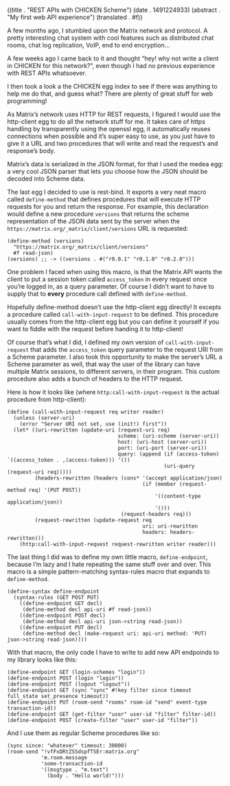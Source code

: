 ((title . "REST APIs with CHICKEN Scheme")
 (date . 1491224933)
 (abstract . "My first web API experience")
 (translated . #f))

A few months ago, I stumbled upon the Matrix network and protocol.
A pretty interesting chat system with cool features such as distributed chat rooms, chat log replication, VoIP, end to end encryption…

A few weeks ago I came back to it and thought “hey! why not write a client in CHICKEN for this network?”, even though I had no previous experience with REST APIs whatsoever.

I then took a look a the CHICKEN egg index to see if there was anything to help me do that, and guess what? There are plenty of great stuff for web programming!

As Matrix’s network uses HTTP for REST requests, I figured I would use the http-client egg to do all the network stuff for me. It takes care of https handling by transparently using the openssl egg, it automatically reuses connections when possible and it’s super easy to use, as you just have to give it a URL and two procedures that will write and read the request’s and response’s body.

Matrix’s data is serialized in the JSON format, for that I used the medea egg: a very cool JSON parser that lets you choose how the JSON should be decoded into Scheme data.

The last egg I decided to use is rest-bind. It exports a very neat macro called `define-method` that defines procedures that will execute HTTP requests for you and return the response. For example, this declaration would define a new procedure `versions` that returns the scheme representation of the JSON data sent by the server when the `https://matrix.org/_matrix/client/versions` URL is requested:

    (define-method (versions)
      "https://matrix.org/_matrix/client/versions"
      #f read-json)
    (versions) ;; -> ((versions . #("r0.0.1" "r0.1.0" "r0.2.0")))

One problem I faced when using this macro, is that the Matrix API wants the client to put a session token called `access_token` in every request once you’re logged in, as a query parameter. Of course I didn’t want to have to supply that to **every** procedure call defined with `define-method`.

Hopefully define-method doesn’t use the http-client egg directly! It excepts a procedure called `call-with-input-request` to be defined. This procedure usually comes from the http-client egg but you can define it yourself if you want to fiddle with the request before handing it to http-client!

Of course that’s what I did, I defined my own version of `call-with-input-request` that adds the `access_token` query parameter to the request URI from a Scheme parameter. I also took this opportunity to make the server’s URL a Scheme parameter as well, that way the user of the library can have multiple Matrix sessions, to different servers, in their program. This custom procedure also adds a bunch of headers to the HTTP request.

Here is how it looks like (where `http:call-with-input-request` is the actual procedure from http-client):

    (define (call-with-input-request req writer reader)
      (unless (server-uri)
        (error "Server URI not set, use (init!) first"))
      (let* ((uri-rewritten (update-uri (request-uri req)
                                        scheme: (uri-scheme (server-uri))
                                        host: (uri-host (server-uri))
                                        port: (uri-port (server-uri))
                                        query: (append (if (access-token) `((access_token . ,(access-token))) '())
                                                       (uri-query (request-uri req)))))
             (headers-rewritten (headers (cons* '(accept application/json)
                                                (if (member (request-method req) '(PUT POST))
                                                    '((content-type application/json))
                                                    '()))
                                         (request-headers req)))
             (request-rewritten (update-request req
                                                uri: uri-rewritten
                                                headers: headers-rewritten)))
        (http:call-with-input-request request-rewritten writer reader)))

The last thing I did was to define my own little macro, `define-endpoint`, because I’m lazy and I hate repeating the same stuff over and over. This macro is a simple pattern-matching syntax-rules macro that expands to `define-method`.

    (define-syntax define-endpoint
      (syntax-rules (GET POST PUT)
        ((define-endpoint GET decl)
         (define-method decl api-uri #f read-json))
        ((define-endpoint POST decl)
         (define-method decl api-uri json->string read-json))
        ((define-endpoint PUT decl)
         (define-method decl (make-request uri: api-uri method: 'PUT) json->string read-json))))

With that macro, the only code I have to write to add new API endpoinds to my library looks like this:

    (define-endpoint GET (login-schemes "login"))
    (define-endpoint POST (login "login"))
    (define-endpoint POST (logout "logout"))
    (define-endpoint GET (sync "sync" #!key filter since timeout full_state set_presence timeout))
    (define-endpoint PUT (room-send "rooms" room-id "send" event-type transaction-id))
    (define-endpoint GET (get-filter "user" user-id "filter" filter-id))
    (define-endpoint POST (create-filter "user" user-id "filter"))

And I use them as regular Scheme procedures like so:

    (sync since: "whatever" timeout: 30000)
    (room-send "!vfFxDRtZSSdspfTSEr:matrix.org"
               'm.room.message
               'some-transaction-id
               '((msgtype . "m.text")
                 (body . "Hello world!")))
